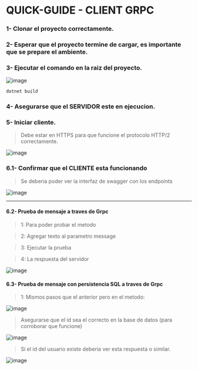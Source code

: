 # QUICK-GUIDE - CLIENT GRPC

### 1- Clonar el proyecto correctamente.

### 2- Esperar que el proyecto termine de cargar, es importante que se prepare el ambiente.

### 3- Ejecutar el comando en la raiz del proyecto.

![image](https://github.com/user-attachments/assets/be7a1389-3bcd-4634-8c18-e84455f44022)

```bash
dotnet build
```
### 4- Asegurarse que el SERVIDOR este en ejecucion.

### 5- Iniciar cliente.

> Debe estar en HTTPS para que funcione el protocolo HTTP/2 correctamente.

![image](https://github.com/user-attachments/assets/2ecd9f8c-5963-4e8e-8d46-7e7f52a251d6)

### 6.1- Confirmar que el CLIENTE esta funcionando

> Se deberia poder ver la interfaz de swagger con los endpoints

![image](https://github.com/user-attachments/assets/02f062ee-b3e7-4ac1-8ea2-14fe36ddf317)

---

#### 6.2- Prueba de mensaje a traves de Grpc

> 1: Para poder probar el metodo

> 2: Agregar texto al parametro message
 
> 3: Ejecutar la prueba

> 4: La respuesta del servidor

![image](https://github.com/user-attachments/assets/92e19623-41e6-463e-98a3-d657a9445f90)

#### 6.3- Prueba de mensaje con persistencia SQL a traves de Grpc

> 1: Mismos pasos que el anterior pero en el metodo:

![image](https://github.com/user-attachments/assets/de4d3a30-f513-4fd8-abfe-f601b163f8a7)

> Asegurarse que el id sea el correcto en la base de datos (para corroborar que funcione)

![image](https://github.com/user-attachments/assets/efd7a787-820a-4686-be14-ce21c0450d2d)

> Si el id del usuario existe deberia ver esta respuesta o similar.

![image](https://github.com/user-attachments/assets/2371e8da-9232-4aa1-98c9-ac15309bf263)


